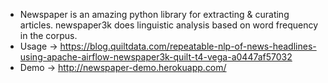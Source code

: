* Newspaper is an amazing python library for extracting & curating articles. newspaper3k does linguistic analysis based on word frequency in the corpus. 
* Usage -> https://blog.quiltdata.com/repeatable-nlp-of-news-headlines-using-apache-airflow-newspaper3k-quilt-t4-vega-a0447af57032
* Demo -> http://newspaper-demo.herokuapp.com/